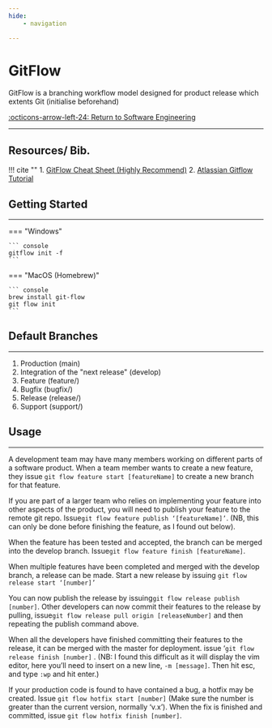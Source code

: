 ```yaml
---
hide:
    - navigation

---
```


# GitFlow

GitFlow is a branching workflow model designed for product release which extents Git (initialise beforehand)

[:octicons-arrow-left-24: Return to Software Engineering](/Bodies-of-Knowledge/Software-Engineering/)

---

## Resources/ Bib.

!!! cite ""
    1. [GitFlow Cheat Sheet (Highly Recommend)](https://danielkummer.github.io/git-flow-cheatsheet/)
    2. [Atlassian Gitflow Tutorial](https://www.atlassian.com/git/tutorials/comparing-workflows/gitflow-workflow)

## Getting Started

---

=== "Windows"

    ``` console
    gitflow init -f
    ```

=== "MacOS (Homebrew)"

    ``` console
    brew install git-flow
    git flow init
    ```

## Default Branches

---

1. Production (main)
2. Integration of the "next release" (develop)
3. Feature (feature/)
4. Bugfix (bugfix/)
5. Release (release/)
6. Support (support/)

## Usage

---

A development team may have many members working on different parts of a software product. When a team member wants to create a new feature, they issue `git flow feature start [featureName]` to create a new branch for that feature.

If you are part of a larger team who relies on implementing your feature into other aspects of the product, you will need to publish your feature to the remote git repo. Issue ​`git flow feature publish ‘[featureName]’​`. (NB, this can only be done before finishing the feature, as I found out below).

When the feature has been tested and accepted, the branch can be merged into the develop branch. Issue ​`git flow feature finish [featureName]`​.

When multiple features have been completed and merged with the develop branch, a release can be made. Start a new release by issuing `git flow release start ‘[number]’​`

You can now publish the release by issuing ​`git flow release publish [number]`​. Other developers can now commit their features to the release by pulling, issue ​`git flow release pull origin [releaseNumber]`​ and then repeating the publish command above.

When all the developers have finished committing their features to the release, it can be merged with the master for deployment. issue ‘`git flow release finish [number]​` . (NB: I found this difficult as it will display the vim editor, here you’ll need to insert on a new line, `​-m [message]​`. Then hit esc, and type `:wp​` and hit enter.)

If your production code is found to have contained a bug, a hotfix may be created. Issue `​git flow hotfix start [number]​` (Make sure the number is greater than the current version, normally ​‘v.x’​). When the fix is finished and committed, issue `git flow hotfix finish [number]​`.